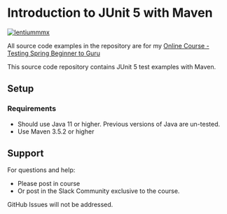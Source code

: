 # Introduction to JUnit 5 with Maven

[![lentiummmx](https://circleci.com/gh/lentiummmx/testing-java-junit5.svg?style=shield)](https://app.circleci.com/pipelines/github/lentiummmx/testing-java-junit5?branch=feat/s7)

All source code examples in the repository are for my [Online Course - Testing Spring Beginner to Guru](https://www.udemy.com/testing-spring-boot-beginner-to-guru/?couponCode=GITHUB_REPO)

This source code repository contains JUnit 5 test examples with Maven.

## Setup
### Requirements
* Should use Java 11 or higher. Previous versions of Java are un-tested.
* Use Maven 3.5.2 or higher

## Support
For questions and help:
* Please post in course
* Or post in the Slack Community exclusive to the course.

GitHub Issues will not be addressed.
